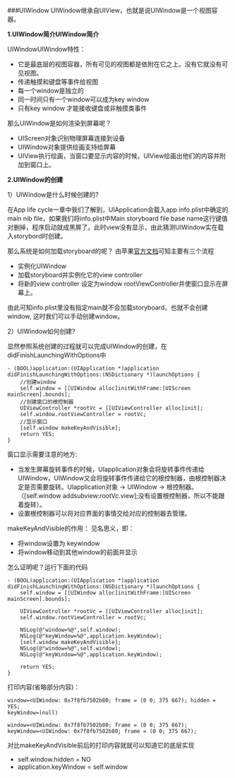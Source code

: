 ###UIWindow
UIWindow继承自UIView，也就是说UIWindow是一个视图容器。

**1.UIWindow简介UIWindow简介**

UIWindowUIWindow特性：
- 它是最底层的视图容器，所有可见的视图都是依附在它之上。没有它就没有可见视图。
- 传递触摸和键盘等事件给视图
- 每一个window是独立的
- 同一时间只有一个window可以成为key window
- 只有key window 才能接收键盘或非触摸类事件

那么UIWindow是如何渲染到屏幕呢？
- UIScreen对象识别物理屏幕连接到设备
- UIWindow对象提供绘画支持给屏幕
- UIView执行绘画，当窗口要显示内容的时候，UIView绘画出他们的内容并附加到窗口上。

**2.UIWindow的创建**

1）UIWindow是什么时候创建的?

在App life cycle一章中我们了解到，UIApplication会载入app info.plist中确定的main nib file，如果我们将info.plist中Main storyboard file base name这行键值对删掉，程序启动就成黑屏了。此时view没有显示，由此猜测UIWindow实在载入storybord时创建。

那么系统是如何加载storyboard的呢？
由苹果[官方文档][1]可知主要有三个流程
- 实例化UIWindow
- 加载storyboard并实例化它的view controller
- 将新的view controller 设定为window rootViewController并使窗口显示在屏幕上。

由此可知info.plist里没有指定main就不会加载storyboard，也就不会创建window, 这时我们可以手动创建window。

2）UIWindow如何创建?

显然参照系统创建的过程就可以完成UIWindow的创建，在didFinishLaunchingWithOptions中
```
- (BOOL)application:(UIApplication *)application didFinishLaunchingWithOptions:(NSDictionary *)launchOptions {
    //创建window
    self.window = [[UIWindow alloc]initWithFrame:[UIScreen mainScreen].bounds];
    //创建窗口的根控制器
    UIViewController *rootVc = [[UIViewController alloc]init];
    self.window.rootViewController = rootVc;
    //显示窗口
    [self.window makeKeyAndVisible];
    return YES;
}
```
窗口显示需要注意的地方:

- 当发生屏幕旋转事件的时候，UIapplication对象会将旋转事件传递给UIWindow，UIWindow又会将旋转事件传递给它的根控制器，由根控制器决定是否需要旋转。UIapplication对象 -> UIWindow -> 根控制器。
（[self.window  addsubview:rootVc.view];没有设置根控制器，所以不能跟着旋转）。
- 设置根控制器可以将对应界面的事情交给对应的控制器去管理。

makeKeyAndVisible的作用：
见名思义，即：
- 将window设置为 keywindow
- 将window移动到其他window的前面并显示

怎么证明呢？运行下面的代码
```
- (BOOL)application:(UIApplication *)application didFinishLaunchingWithOptions:(NSDictionary *)launchOptions {
    self.window = [[UIWindow alloc]initWithFrame:[UIScreen mainScreen].bounds];

    UIViewController *rootVc = [[UIViewController alloc]init];
    self.window.rootViewController = rootVc;
    
    NSLog(@"window=%@",self.window);
    NSLog(@"keyWindow=%@",application.keyWindow);
    [self.window makeKeyAndVisible];
    NSLog(@"window=%@",self.window);
    NSLog(@"keyWindow=%@",application.keyWindow);
    
    return YES;
}
```

打印内容(省略部分内容)：
```
window=<UIWindow: 0x7f8fb7502b80; frame = (0 0; 375 667); hidden = YES; 
keyWindow=(null)

window=<UIWindow: 0x7f8fb7502b80; frame = (0 0; 375 667); 
keyWindow=<UIWindow: 0x7f8fb7502b80; frame = (0 0; 375 667); 
```
对比makeKeyAndVisible前后的打印内容就就可以知道它的底层实现
- self.window.hidden = NO
- application.keyWindow = self.window


[1]:https://developer.apple.com/library/content/documentation/WindowsViews/Conceptual/WindowAndScreenGuide/WindowScreenRolesinApp/WindowScreenRolesinApp.html
